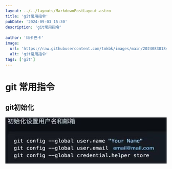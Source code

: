 ```yaml
---
layout: ../../layouts/MarkdownPostLayout.astro
title: 'git常用指令'
pubDate: '2024-09-03 15:30'
description: 'git常用指令'

author: '玛卡巴卡'
image:
  url: 'https://raw.githubusercontent.com/tmkbk/images/main/202408301847460.jpg'
  alt: 'git常用指令'
tags: ['git']
---
```


# git 常用指令

## git初始化
![alt text](image.png)